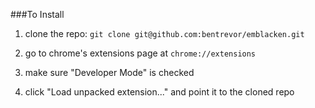 ###To Install

1. clone the repo: `git clone git@github.com:bentrevor/emblacken.git`

2. go to chrome's extensions page at `chrome://extensions`

3. make sure "Developer Mode" is checked

4. click "Load unpacked extension..." and point it to the cloned repo
